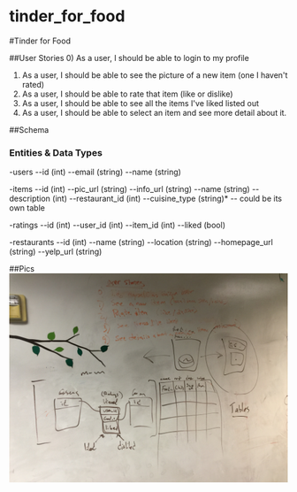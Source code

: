 tinder_for_food
===============

#Tinder for Food

##User Stories
0) As a user, I should be able to login to my profile
1) As a user, I should be able to see the picture of a new item (one I haven't rated)
2) As a user, I should be able to rate that item (like or dislike)
3) As a user, I should be able to see all the items I've liked listed out
4) As a user, I should be able to select an item and see more detail about it.

##Schema

### Entities & Data Types
-users
--id (int)
--email (string)
--name (string)

-items
--id (int)
--pic_url (string)
--info_url (string)
--name (string)
--description (int)
--restaurant_id (int)
--cuisine_type (string)*   -- could be its own table

-ratings
--id (int)
--user_id (int)
--item_id (int)
--liked (bool)

-restaurants
--id (int)
--name (string)
--location (string)
--homepage_url (string)
--yelp_url (string)

##Pics
![whiteboarding](IMG.JPG "Whiteboarding")